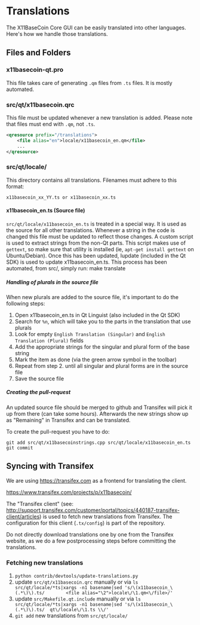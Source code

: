 Translations
============

The X11BaseCoin Core GUI can be easily translated into other languages. Here's how we
handle those translations.

Files and Folders
-----------------

### x11basecoin-qt.pro

This file takes care of generating `.qm` files from `.ts` files. It is mostly
automated.

### src/qt/x11basecoin.qrc

This file must be updated whenever a new translation is added. Please note that
files must end with `.qm`, not `.ts`.

```xml
<qresource prefix="/translations">
    <file alias="en">locale/x11basecoin_en.qm</file>
    ...
</qresource>
```

### src/qt/locale/

This directory contains all translations. Filenames must adhere to this format:

    x11basecoin_xx_YY.ts or x11basecoin_xx.ts

#### x11basecoin_en.ts (Source file)

`src/qt/locale/x11basecoin_en.ts` is treated in a special way. It is used as the
source for all other translations. Whenever a string in the code is changed
this file must be updated to reflect those changes. A custom script is used
to extract strings from the non-Qt parts. This script makes use of `gettext`,
so make sure that utility is installed (ie, `apt-get install gettext` on
Ubuntu/Debian). Once this has been updated, lupdate (included in the Qt SDK)
is used to update x11basecoin_en.ts. This process has been automated, from src/,
simply run:
    make translate

##### Handling of plurals in the source file

When new plurals are added to the source file, it's important to do the following steps:

1. Open x11basecoin_en.ts in Qt Linguist (also included in the Qt SDK)
2. Search for `%n`, which will take you to the parts in the translation that use plurals
3. Look for empty `English Translation (Singular)` and `English Translation (Plural)` fields
4. Add the appropriate strings for the singular and plural form of the base string
5. Mark the item as done (via the green arrow symbol in the toolbar)
6. Repeat from step 2. until all singular and plural forms are in the source file
7. Save the source file

##### Creating the pull-request

An updated source file should be merged to github and Transifex will pick it
up from there (can take some hours). Afterwards the new strings show up as "Remaining"
in Transifex and can be translated.

To create the pull-request you have to do:

    git add src/qt/x11basecoinstrings.cpp src/qt/locale/x11basecoin_en.ts
    git commit

Syncing with Transifex
----------------------

We are using https://transifex.com as a frontend for translating the client.

https://www.transifex.com/projects/p/x11basecoin/

The "Transifex client" (see: http://support.transifex.com/customer/portal/topics/440187-transifex-client/articles)
is used to fetch new translations from Transifex. The configuration for this client (`.tx/config`)
is part of the repository.

Do not directly download translations one by one from the Transifex website, as we do a few
postprocessing steps before committing the translations.

### Fetching new translations

1. `python contrib/devtools/update-translations.py`
2. update `src/qt/x11basecoin.qrc` manually or via
   `ls src/qt/locale/*ts|xargs -n1 basename|sed 's/\(x11basecoin_\(.*\)\).ts/        <file alias="\2">locale\/\1.qm<\/file>/'`
3. update `src/Makefile.qt.include` manually or via
   `ls src/qt/locale/*ts|xargs -n1 basename|sed 's/\(x11basecoin_\(.*\)\).ts/  qt\/locale\/\1.ts \\/'`
4. `git add` new translations from `src/qt/locale/`
